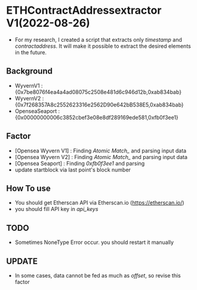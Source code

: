 # ETHContractAddressextractor V1(2022-08-26)
- For my research, I created a script that extracts only *timestamp* and *contractaddress*. 
It will make it possible to extract the desired elements in the future.


## Background
- WyvernV1 : {0x7be8076f4ea4a4ad08075c2508e481d6c946d12b,0xab834bab}
- WyvernV2 : {0x7f268357A8c2552623316e2562D90e642bB538E5,0xab834bab}
- OpenseaSeaport : {0x00000000006c3852cbef3e08e8df289169ede581,0xfb0f3ee1}

## Factor
- [Opensea Wyvern V1] : Finding *Atomic Match_* and parsing input data
- [Opensea Wyvern V2] : Finding *Atomic Match_* and parsing input data
- [Opensea Seaport] : Finding *0xfb0f3ee1* and parsing 
- update startblock via last point's block number

## How To use
- You should get Etherscan API via Etherscan.io (https://etherscan.io/)
- you should fill API key in *api_keys*

## TODO
- Sometimes NoneType Error occur. you should restart it manually


## UPDATE
- In some cases, data cannot be fed as much as *offset*, so revise this factor
